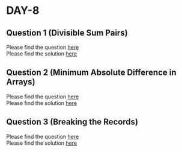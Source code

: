 # DAY-8

## Question 1 (Divisible Sum Pairs)

Please find the question [here](./Question-1/question.pdf) <br>
Please find the solution [here](./Question-1/solution.py)

## Question 2 (Minimum Absolute Difference in Arrays)

Please find the question [here](./Question-2/question.pdf) <br>
Please find the solution [here](./Question-2/solution.py)

## Question 3 (Breaking the Records)

Please find the question [here](./Question-3/question.pdf) <br>
Please find the solution [here](./Question-3/solution.py)